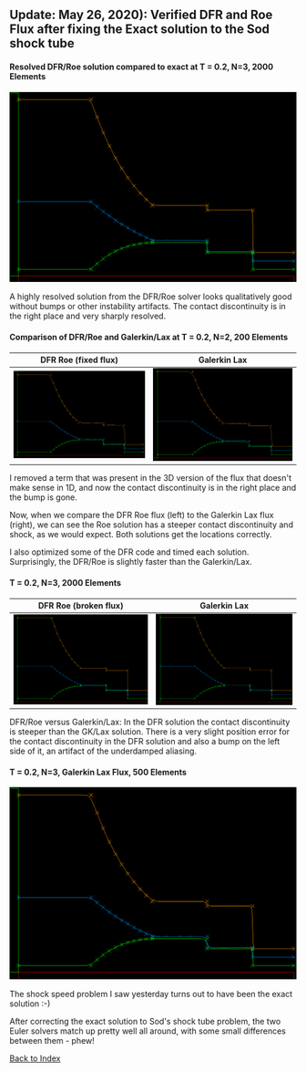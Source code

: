 ## Update: May 26, 2020): Verified DFR and Roe Flux after fixing the Exact solution to the Sod shock tube

#### Resolved DFR/Roe solution compared to exact at T = 0.2, N=3, 2000 Elements
![](../images/EulerDFR-K2000-N3-fixedRoe.PNG)

A highly resolved solution from the DFR/Roe solver looks qualitatively good without bumps or other instability artifacts. The contact discontinuity is in the right place and very sharply resolved.

#### Comparison of DFR/Roe and Galerkin/Lax at T = 0.2, N=2, 200 Elements
|           DFR Roe (fixed flux)            |          Galerkin Lax           |
|:-----------------------------------------:|:-------------------------------:|
| ![](../images/eulerDFR-K200-N2-fixedRoe.PNG) | ![](../images/eulerGK-K200-N2.PNG) |

I removed a term that was present in the 3D version of the flux that doesn't make sense in 1D, and now the contact discontinuity is in the right place and the bump is gone.

Now, when we compare the DFR Roe flux (left) to the Galerkin Lax flux (right), we can see the Roe solution has a steeper contact discontinuity and shock, as we would expect. Both solutions get the locations correctly.

I also optimized some of the DFR code and timed each solution. Surprisingly, the DFR/Roe is slightly faster than the Galerkin/Lax.

#### T = 0.2, N=3, 2000 Elements
|       DFR Roe (broken flux)       |           Galerkin Lax           |
|:---------------------------------:|:--------------------------------:|
| ![](../images/EulerDFR-K2000-N3.PNG) | ![](../images/EulerGK-K2000-N3.PNG) |

DFR/Roe versus Galerkin/Lax: In the DFR solution the contact discontinuity is steeper than the GK/Lax solution. There is a very slight position error for the contact discontinuity in the DFR solution and also a bump on the left side of it, an artifact of the underdamped aliasing.

#### T = 0.2, N=3, Galerkin Lax Flux, 500 Elements
![](../images/EulerGKRho1-fixed.PNG)

The shock speed problem I saw yesterday turns out to have been the exact solution :-)

After correcting the exact solution to Sod's shock tube problem, the two Euler solvers match up pretty well all around, with some small differences between them - phew!



[Back to Index](../CHANGELOG.md)
